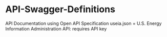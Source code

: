 # API-Swagger-Definitions
API Documentation using Open API Specification
useia.json = U.S. Energy Information Administration API: requires API key
